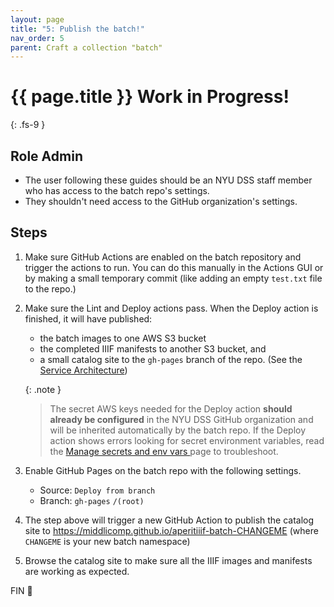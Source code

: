 ```yaml
---
layout: page
title: "5: Publish the batch!"
nav_order: 5
parent: Craft a collection "batch"
---
```


# {{ page.title }} <span class="label label-purple">Work in Progress!</span>
{: .fs-9 }

## Role <span class="label label-green">Admin</span>

- The user following these guides should be an NYU DSS staff member who has access to the batch repo's settings.
- They shouldn't need access to the GitHub organization's settings.

## Steps

1. Make sure GitHub Actions are enabled on the batch repository and trigger the actions to run. You can do this manually in the Actions GUI or by making a small temporary commit (like adding an empty `test.txt` file to the repo.)
2. Make sure the Lint and Deploy actions pass. When the Deploy action is finished, it will have published:

   - the batch images to one AWS S3 bucket
   - the completed IIIF manifests to another S3 bucket, and
   - a small catalog site to the `gh-pages` branch of the repo. (See the [Service Architecture](../about/overview.html#service-architecture))

   {: .note }

   > The secret AWS keys needed for the Deploy action **should already be configured** in the NYU DSS GitHub organization and will be inherited automatically by the batch repo.
   > If the Deploy action shows errors looking for secret environment variables, read the [Manage secrets and env vars ](../admin/manage-secrets-and-vars.html) page to troubleshoot.

3. Enable GitHub Pages on the batch repo with the following settings.

   - Source: `Deploy from branch`
   - Branch: `gh-pages` `/(root)`

4. The step above will trigger a new GitHub Action to publish the catalog site to https://middlicomp.github.io/aperitiiif-batch-CHANGEME (where `CHANGEME` is your new batch namespace)

5. Browse the catalog site to make sure all the IIIF images and manifests are working as expected.

FIN 🎉

